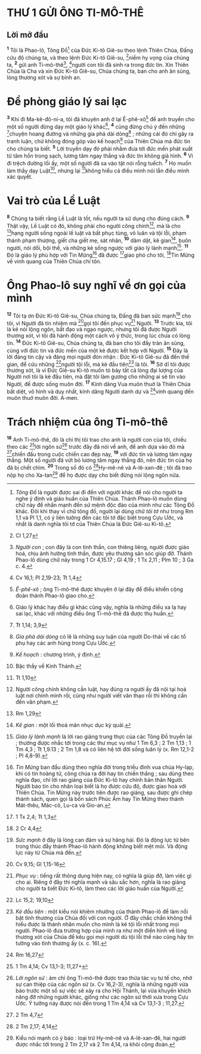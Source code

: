 # THƯ 1 GỬI ÔNG TI-MÔ-THÊ
## Lời mở đầu
<sup><b>1</b></sup> Tôi là Phao-lô, Tông Đồ[^1] của Đức Ki-tô Giê-su theo lệnh Thiên Chúa, Đấng cứu độ chúng ta, và theo lệnh Đức Ki-tô Giê-su, [^1*]niềm hy vọng của chúng ta, <sup><b>2</b></sup> gửi anh Ti-mô-thê[^2], [^2*]người con tôi đã sinh ra trong đức tin. Xin Thiên Chúa là Cha và xin Đức Ki-tô Giê-su, Chúa chúng ta, ban cho anh ân sủng, lòng thương xót và sự bình an.

# Đề phòng giáo lý sai lạc
<sup><b>3</b></sup> Khi đi Ma-kê-đô-ni-a, tôi đã khuyên anh ở lại Ê-phê-xô[^3] để anh truyền cho một số người đừng dạy một giáo lý khác[^4], <sup><b>4</b></sup> cũng đừng chú ý đến những [^3*]chuyện hoang đường và những gia phả dài dòng[^5] ; những cái đó chỉ gây ra tranh luận, chứ không đóng góp vào kế hoạch[^6] của Thiên Chúa mà đức tin cho chúng ta biết. <sup><b>5</b></sup> Lời truyền dạy đó phải nhằm đưa tới đức mến phát xuất từ tâm hồn trong sạch, lương tâm ngay thẳng và đức tin không giả hình. <sup><b>6</b></sup> Vì đi trệch đường lối ấy, một số người đã sa vào tật nói rỗng tuếch. <sup><b>7</b></sup> Họ muốn làm thầy dạy Luật[^7], nhưng lại [^4*]không hiểu cả điều mình nói lẫn điều mình xác quyết.

# Vai trò của Lề Luật
<sup><b>8</b></sup> Chúng ta biết rằng Lề Luật là tốt, nếu người ta sử dụng cho đúng cách. <sup><b>9</b></sup> Thật vậy, Lề Luật có đó, không phải cho người công chính[^8], mà là cho [^5*]hạng người sống ngoài lề luật và bất phục tùng, vô luân và tội lỗi, phạm thánh phạm thượng, giết cha giết mẹ, sát nhân, <sup><b>10</b></sup> dâm dật, kê gian[^9], buôn người, nói dối, bội thề, và những kẻ sống ngược với giáo lý lành mạnh[^10]. <sup><b>11</b></sup> Đó là giáo lý phù hợp với Tin Mừng[^11] đã được [^6*]giao phó cho tôi, [^7*]Tin Mừng về vinh quang của Thiên Chúa chí tôn.

# Ông Phao-lô suy nghĩ về ơn gọi của mình
<sup><b>12</b></sup> Tôi tạ ơn Đức Ki-tô Giê-su, Chúa chúng ta, Đấng đã ban sức mạnh[^12] cho tôi, vì Người đã tín nhiệm mà [^8*]gọi tôi đến phục vụ[^13] Người. <sup><b>13</b></sup> Trước kia, tôi là kẻ nói lộng ngôn, bắt đạo và ngạo ngược, nhưng tôi đã được Người thương xót, vì tôi đã hành động một cách vô ý thức, trong lúc chưa có lòng tin. <sup><b>14</b></sup> Đức Ki-tô Giê-su, Chúa chúng ta, đã ban cho tôi đầy tràn ân sủng, cùng với đức tin và đức mến của một kẻ được kết hợp với Người. <sup><b>15</b></sup> Đây là lời đáng tin cậy và đáng mọi người đón nhận : Đức Ki-tô Giê-su đã đến thế gian, để cứu những [^9*]người tội lỗi, mà kẻ đầu tiên[^14] là tôi. <sup><b>16</b></sup> Sở dĩ tôi được thương xót, là vì Đức Giê-su Ki-tô muốn tỏ bày tất cả lòng đại lượng của Người nơi tôi là kẻ đầu tiên, mà đặt tôi làm gương cho những ai sẽ tin vào Người, để được sống muôn đời. <sup><b>17</b></sup> Kính dâng Vua muôn thuở là Thiên Chúa bất diệt, vô hình và duy nhất, kính dâng Người danh dự và [^10*]vinh quang đến muôn thuở muôn đời. A-men.

# Trách nhiệm của ông Ti-mô-thê
<sup><b>18</b></sup> Anh Ti-mô-thê, đó là chỉ thị tôi trao cho anh là người con của tôi, chiếu theo các [^11*]lời ngôn sứ[^15] trước đây đã nói về anh, để anh dựa vào đó mà [^12*]chiến đấu trong cuộc chiến cao đẹp này, <sup><b>19</b></sup> với đức tin và lương tâm ngay thẳng. Một số người đã vứt bỏ lương tâm ngay thẳng đó, nên đức tin của họ đã bị chết chìm. <sup><b>20</b></sup> Trong số đó có [^13*]Hy-mê-nê và A-lê-xan-đê ; tôi đã trao nộp họ cho Xa-tan[^16] để họ được dạy cho biết đừng nói lộng ngôn nữa.

[^1]: <i>Tông Đồ</i> là người được sai đi đến với người khác để nói cho người ta nghe ý định và giáo huấn của Thiên Chúa. Thánh Phao-lô muốn dùng chữ này để nhấn mạnh đến sứ mệnh độc đáo của mình như các Tông Đồ khác. Đôi khi thay vì chữ tông đồ, người lại dùng chữ <i>tôi tớ</i> như trong Rm 1,1 và Pl 1,1, có ý liên tưởng đến các tôi tớ đặc biệt trong Cựu Ước, và nhất là danh nghĩa tôi tớ của Thiên Chúa là Đức Giê-su Ki-tô.
[^2]: <i>Người con</i> ; con đây là con tinh thần, con thiêng liêng, người được giáo hoá, chịu ảnh hưởng tinh thần, được yêu thương săn sóc giúp đỡ. Thánh Phao-lô dùng chữ này trong 1 Cr 4,15.17 ; Gl 4,19 ; 1 Tx 2,11 ; Plm 10 ; 3 Ga c. 4.
[^3]: <i>Ê-phê-xô</i> ; ông Ti-mô-thê được khuyên ở lại đây để điều khiển cộng đoàn thánh Phao-lô giao cho.
[^4]: Giáo lý khác hay điều gì khác cũng vậy, nghĩa là những điều xa lạ hay sai lạc, khác với những điều ông Ti-mô-thê đã được thụ huấn.
[^5]: <i>Gia phả dài dòng</i> có lẽ là những suy luận của người Do-thái về các tổ phụ hay các anh hùng trong Cựu Ước.
[^6]: <i>Kế hoạch</i> : chương trình, ý định.
[^7]: Bậc thầy về Kinh Thánh.
[^8]: Người công chính không cần luật, hay đúng ra người ấy đã nội tại hoá luật nơi chính mình rồi, cũng như người viết văn thạo rồi thì không cần đến văn phạm.
[^9]: <i>Kê gian</i> : một lối thoả mãn nhục dục kỳ quái.
[^10]: <i>Giáo lý lành mạnh</i> là lời rao giảng trung thực của các Tông Đồ truyền lại ; thường được nhắc tới trong các thư mục vụ như 1 Tm 6,3 ; 2 Tm 1,13 ; 1 Tm 4,3 ; Tt 1,9.13 ; 2 Tm 1,8 và có liên hệ tới đời sống luân lý (x. Rm 12,1-2 ; Pl 4,8-9).
[^11]: <i>Tin Mừng</i> ban đầu dùng theo nghĩa đời trong triều đình vua chúa Hy-lạp, khi có tin hoàng tử, công chúa ra đời hay tin chiến thắng ; sau dùng theo nghĩa đạo, chỉ lời rao giảng của Đức Ki-tô hay chính bản thân Người. Người báo tin cho nhân loại biết là họ được cứu độ, được giao hoà với Thiên Chúa. Tin Mừng này trước tiên được rao giảng, sau được ghi chép thành sách, quen gọi là bốn sách Phúc Âm hay Tin Mừng theo thánh Mát-thêu, Mác-cô, Lu-ca và Gio-an.
[^12]: <i>Sức mạnh</i> ở đây là lòng can đảm và sự hăng hái. Đó là động lực từ bên trong thúc đẩy thánh Phao-lô hành động không biết mệt mỏi. Và động lực này từ Chúa mà đến.
[^13]: <i>Phục vụ</i> : tiếng rất thông dụng hiện nay, có nghĩa là giúp đỡ, làm việc gì cho ai. Riêng ở đây thì nghĩa mạnh và sâu sắc hơn, nghĩa là rao giảng cho người ta biết Đức Ki-tô, làm theo các lời giáo huấn của Người.
[^14]: <i>Kẻ đầu tiên</i> : một kiểu nói khiêm nhường của thánh Phao-lô để làm nổi bật tình thương của Chúa đối với con người. Ở đây chắc chắn không thể hiểu được là thánh nhân muốn cho mình là kẻ tội lỗi nhất trong mọi người. Phao-lô đưa trường hợp của mình ra như một điển hình về lòng thương xót của Chúa để kêu gọi mọi người dù tội lỗi thế nào cũng hãy tin tưởng vào tình thương ấy (x. c. 16).
[^15]: <i>Lời ngôn sứ</i> : ám chỉ ông Ti-mô-thê được trao thừa tác vụ tư tế cho, nhờ sự can thiệp của các ngôn sứ (x. Cv 16,2-3), nghĩa là những người vừa báo trước một số sự việc sẽ xảy ra cho Hội Thánh, lại vừa khuyến khích nâng đỡ những người khác, giống như các ngôn sứ thời xưa trong Cựu Ước. Ý tưởng này được nói đến trong 1 Tm 4,14 và Cv 13,1-3 ; 11,27.
[^16]: Kiểu nói mạnh có ý bảo : loại trừ Hy-mê-nê và A-lê-xan-đê, hai người được nhắc tới trong 2 Tm 2,17 và 2 Tm 4,14, ra khỏi cộng đoàn.
[^1*]: Cl 1,27
[^2*]: Cv 16,1; Pl 2,19-23; Tt 1,4
[^3*]: Tt 1,14; 3,9
[^4*]: Tt 1,10
[^5*]: Rm 1,29
[^6*]: 1 Tx 2,4; Tt 1,3
[^7*]: 2 Cr 4,4
[^8*]: Cv 9,15; Gl 1,15-16
[^9*]: Lc 15,2; 19,10
[^10*]: Rm 16,27
[^11*]: 1 Tm 4,14; Cv 13,1-3; 11,27+
[^12*]: 2 Tm 4,7
[^13*]: 2 Tm 2,17; 4,14

